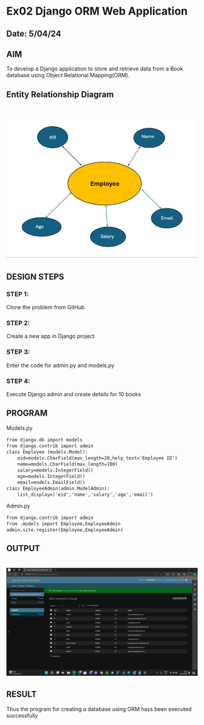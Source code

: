# Ex02 Django ORM Web Application
## Date: 5/04/24

## AIM
To develop a Django application to store and retrieve data from a Book database using Object Relational Mapping(ORM).

## Entity Relationship Diagram
![alt text](<Screenshot 2024-04-05 212526.png>)
=======




## DESIGN STEPS

### STEP 1:
Clone the problem from GitHub

### STEP 2:
Create a new app in Django project

### STEP 3:
Enter the code for admin.py and models.py

### STEP 4:
Execute Django admin and create details for 10 books

## PROGRAM
Models.py
```
from django.db import models
from django.contrib import admin
class Employee (models.Model):
    eid=models.CharField(max_length=20,help_text='Employee ID')
    name=models.CharField(max_length=100)
    salary=models.IntegerField()
    age=models.IntegerField()
    email=models.EmailField()
class EmployeeAdmin(admin.ModelAdmin):
    list_display=('eid','name','salary','age','email')
```
Admin.py
```
from django.contrib import admin
from .models import Employee,EmployeeAdmin
admin.site.register(Employee,EmployeeAdmin)
```

## OUTPUT
![alt text](<Screenshot 2024-04-05 210510.png>)
=======


## RESULT
Thus the program for creating a database using ORM hass been executed successfully
